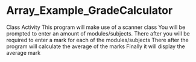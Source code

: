 # Array_Example_GradeCalculator
 Class Activity
This program will make use of a scanner class
You will be prompted to enter an amount of modules/subjects.
There after you will be required to enter a mark for each of the modules/subjects
There after the program will calculate the average of the marks
Finally it will display the average mark

